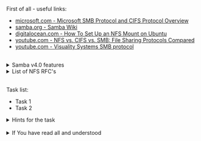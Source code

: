 First of all - useful links:

- [microsoft.com - Microsoft SMB Protocol and CIFS Protocol Overview](https://learn.microsoft.com/en-us/windows/win32/fileio/microsoft-smb-protocol-and-cifs-protocol-overview)
- [samba.org - Samba Wiki](https://wiki.samba.org/index.php/Main_Page)
- [digitalocean.com - How To Set Up an NFS Mount on Ubuntu](https://www.digitalocean.com/community/tutorials/how-to-set-up-an-nfs-mount-on-ubuntu-20-04)
- [youtube.com - NFS vs. CIFS vs. SMB: File Sharing Protocols Compared](https://www.youtube.com/watch?v=k3RxOqftzsU)
- [youtube.com - Visuality Systems SMB protocol](https://www.youtube.com/playlist?list=PLyOlunpO5LG1W1SgFGDUAlCTSz9j9zBax)
<br>
<details><summary>Samba v4.0 features</summary>
<pre>
  <ul>
  <li>NetBIOS over TCP/IP (NBT)</li>
  <li>SMB (known as CIFS in some versions)</li>
  <li>Samba supports POSIX extensions for CIFS/SMB. The initial extension was CIFS VFS (CAP_UNIX) from 2004, which has been somewhat superseded by SMB3.[35]</li>
  <li>DCE/RPC or more specifically, MSRPC, the Network Neighborhood suite of protocols</li>
  <li>A WINS server also known as a NetBIOS Name Server (NBNS)</li>
  <li>The NT Domain suite of protocols which includes NT Domain Logons</li>
  <li>Security Account Manager (SAM) database</li>
  <li>Local Security Authority (LSA) service</li>
  <li>NT-style printing service (SPOOLSS)</li>
  <li>NTLM</li>
  <li>Active Directory Logon using modified versions of Kerberos and LDAP</li>
  <li>DFS server</li>
  </ul>
</pre>
</details>
<details><summary>List of NFS RFC's</summary>
<pre>
  <a href="https://datatracker.ietf.org/doc/html/rfc2623">RFC 2623</a> - NFS Version 2 and Version 3 Security Issues and the NFS Protocol's Use of RPCSEC_GSS and Kerberos V5
  <a href="https://datatracker.ietf.org/doc/html/rfc2624">RFC 2624</a> - NFS Version 4 Design Considerations
  <a href="https://datatracker.ietf.org/doc/html/rfc3010">RFC 3010</a> - NFS version 4 Protocol
  <a href="https://datatracker.ietf.org/doc/html/rfc3530">RFC 3530</a> - Network File System (NFS) version 4 Protocol
  <a href="https://datatracker.ietf.org/doc/html/rfc4506">RFC 4506</a> - XDR: External Data Representation Standard
  <a href="https://datatracker.ietf.org/doc/html/rfc5403">RFC 5403</a> - RPCSEC_GSS Version 2
  <a href="https://datatracker.ietf.org/doc/html/rfc5531">RFC 5531</a> - RPC: Remote Procedure Call Protocol Specification Version 2
  <a href="https://datatracker.ietf.org/doc/html/rfc5532">RFC 5532</a> - Network File System (NFS) Remote Direct Memory Access (RDMA) Problem Statement
  <a href="https://datatracker.ietf.org/doc/html/rfc5661">RFC 5661</a> - Network File System (NFS) Version 4 Minor Version 1 Protocol
  <a href="https://datatracker.ietf.org/doc/html/rfc5662">RFC 5662</a> - Network File System (NFS) Version 4 Minor Version 1 External Data Representation Standard (XDR) Description
  <a href="https://datatracker.ietf.org/doc/html/rfc5663">RFC 5663</a> - Parallel NFS (pNFS) Block/Volume Layout
  <a href="https://datatracker.ietf.org/doc/html/rfc5664">RFC 5664</a> - Object-Based Parallel NFS (pNFS) Operations
  <a href="https://datatracker.ietf.org/doc/html/rfc5665">RFC 5665</a> - IANA Considerations for Remote Procedure Call (RPC) Network Identifiers and Universal Address Formats
  <a href="https://datatracker.ietf.org/doc/html/rfc5666">RFC 5666</a> - Remote Direct Memory Access Transport for Remote Procedure Call
  <a href="https://datatracker.ietf.org/doc/html/rfc5667">RFC 5667</a> - Network File System (NFS) Direct Data Placement
  <a href="https://datatracker.ietf.org/doc/html/rfc5716">RFC 5716</a> - Requirements for Federated File Systems
  <a href="https://datatracker.ietf.org/doc/html/rfc6641">RFC 6641</a> - Using DNS SRV to Specify a Global File Namespace with NFS Version 4
  <a href="https://datatracker.ietf.org/doc/html/rfc6688">RFC 6688</a> - Parallel NFS (pNFS) Block Disk Protection
  <a href="https://datatracker.ietf.org/doc/html/rfc7204">RFC 7204</a> - Requirements for Labeled NFS
  <a href="https://datatracker.ietf.org/doc/html/rfc7530">RFC 7530</a> - Network File System (NFS) Version 4 Protocol
  <a href="https://datatracker.ietf.org/doc/html/rfc7531">RFC 7531</a> - Network File System (NFS) Version 4 External Data Representation Standard (XDR) Description
  <a href="https://datatracker.ietf.org/doc/html/rfc7530">RFC 7530</a> - formally obsoletes RFC 3530. This document, together with RFC 7530, replaces RFC 3530 as the definition of the NFS version 4 protocol.
  <a href="https://datatracker.ietf.org/doc/html/rfc7532">RFC 7532</a> - Namespace Database (NSDB) Protocol for Federated File Systems
  <a href="https://datatracker.ietf.org/doc/html/rfc7533">RFC 7533</a> - Administration Protocol for Federated File Systems
  <a href="https://datatracker.ietf.org/doc/html/rfc7569">RFC 7569</a> - Registry Specification for Mandatory Access Control (MAC) Security Label Formats
  <a href="https://datatracker.ietf.org/doc/html/rfc7861">RFC 7861</a> - Remote Procedure Call (RPC) Security Version 3
  <a href="https://datatracker.ietf.org/doc/html/rfc7862">RFC 7862</a> - Network File System (NFS) Version 4 Minor Version 2 Protocol
  <a href="https://datatracker.ietf.org/doc/html/rfc7863">RFC 7863</a> - Network File System (NFS) Version 4 Minor Version 2 External Data Representation Standard (XDR) Description
  <a href="https://datatracker.ietf.org/doc/html/rfc7931">RFC 7931</a> - NFSv4.0 Migration: Specification Update
  <a href="https://datatracker.ietf.org/doc/html/rfc8000">RFC 8000</a> - Requirements for NFSv4 Multi-Domain Namespace Deployment
  <a href="https://datatracker.ietf.org/doc/html/rfc8154">RFC 8154</a> - Parallel NFS (pNFS) Small Computer System Interface (SCSI) Layout
  <a href="https://datatracker.ietf.org/doc/html/rfc8166">RFC 8166</a> - Remote Direct Memory Access Transport for Remote Procedure Call Version 1
  <a href="https://datatracker.ietf.org/doc/html/rfc8167">RFC 8167</a> - Bidirectional Remote Procedure Call on RPC-over-RDMA Transports
  <a href="https://datatracker.ietf.org/doc/html/rfc8178">RFC 8178</a> - Rules for NFSv4 Extensions and Minor Versions
  <a href="https://datatracker.ietf.org/doc/html/rfc8267">RFC 8267</a> - Network File System (NFS) Upper-Layer Binding to RPC-over-RDMA Version 1
  <a href="https://datatracker.ietf.org/doc/html/rfc8275">RFC 8275</a> - Allowing Inheritable NFSv4 Access Control Entries to Override the Umask
  <a href="https://datatracker.ietf.org/doc/html/rfc8276">RFC 8276</a> - File System Extended Attributes in NFSv4
  <a href="https://datatracker.ietf.org/doc/html/rfc8434">RFC 8434</a> - Requirements for Parallel NFS (pNFS) Layout Types
  <a href="https://datatracker.ietf.org/doc/html/rfc8435">RFC 8435</a> - Parallel NFS (pNFS) Flexible File Layout
  <a href="https://datatracker.ietf.org/doc/html/rfc8587">RFC 8587</a> - NFS Version 4.0 Trunking Update
  <a href="https://datatracker.ietf.org/doc/html/rfc8797">RFC 8797</a> - Remote Direct Memory Access - Connection Manager (RDMA-CM) Private Data for RPC-over-RDMA Version 1
  <a href="https://datatracker.ietf.org/doc/html/rfc8881">RFC 8881</a> - Network File System (NFS) Version 4 Minor Version 1 Protocol
  <a href="https://datatracker.ietf.org/doc/html/rfc9289">RFC 9289</a> - Towards Remote Procedure Call Encryption by Default
</pre>
</details>
<br>

Task list:
- Task 1
- Task 2

<details><summary>Hints for the task</summary>
<pre>
<strong>Task 1:</strong>
  $ cmd1
  $ echo ${string:7:3}
<br>
<strong>Task 2:</strong>
  $ echo ${#string}
  $ string=
</pre>
</details>
<br>
<details><summary>If You have read all and understood</summary>
<pre>
`touch IReadAllAndUndnderstood`{{exec}}
</pre>
